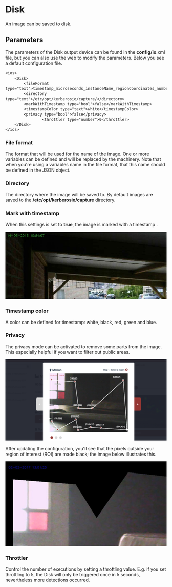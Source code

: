 # Disk

An image can be saved to disk.

## Parameters

The parameters of the Disk output device can be found in the **config/io**.xml file, but you can also use the web to modify the parameters. Below you see a default configuration file.

	<ios>
	    <Disk>        
	    	<fileFormat type="text">timestamp_microseconds_instanceName_regionCoordinates_numberOfChanges_token.jpg</fileFormat>
    		<directory type="text">/etc/opt/kerberosio/capture/</directory>
        	<markWithTimestamp type="bool">false</markWithTimestamp>
        	<timestampColor type="text">white</timestampColor>
	        <privacy type="bool">false</privacy>
					<throttler type="number">0</throttler>
    	</Disk>    
	</ios>

### File format

The format that will be used for the name of the image. One or more variables can be defined and will be replaced by the machinery. Note that when you're using a variables name in the file format, that this name should be defined in the JSON object.

### Directory

The directory where the image will be saved to. By default images are saved to the **/etc/opt/kerberosio/capture** directory.

### Mark with timestamp

When this settings is set to **true**, the image is marked with a timestamp .

![Disk timestamp](1_disk-io-timestamp.png)

### Timestamp color

A color can be defined for timestamp: white, black, red, green and blue.

### Privacy

The privacy mode can be activated to remove some parts from the image. This especially helpful if you want to filter out public areas.

![Video privacy](1_privacy-mode.png)

After updating the configuration, you'll see that the pixels outside your region of interest (ROI) are made black; the image below illustrates this.

![Video privacy](1_disk-io-privacy.png)

### Throttler

Control the number of executions by setting a throttling value. E.g. if you set throttling to 5, the Disk will only be triggered once in 5 seconds, nevertheless more detections occurred.
